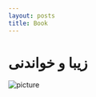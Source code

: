 ```yaml
---
layout: posts
title: Book
---
```


# زیبا و خواندنی

![picture](https://img.ketabrah.ir/img/l/7153704245061553.jpg)
